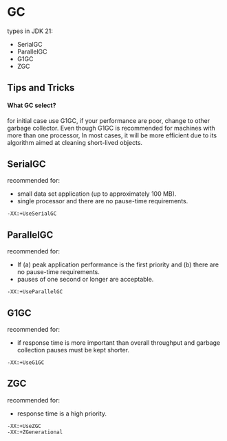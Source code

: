 # GC

types in JDK 21:
- SerialGC 
- ParallelGC
- G1GC
- ZGC

## Tips and Tricks

#### What GC select?
for initial case use G1GC, if your performance are poor, change to 
other garbage collector. Even though G1GC is recommended for machines
with more than one processor, In most cases, it will be more 
efficient due to its algorithm aimed at cleaning short-lived objects.

## SerialGC

recommended for:
- small data set application (up to approximately 100 MB).
- single processor and there are no pause-time requirements.

```shell
-XX:+UseSerialGC
```

## ParallelGC

recommended for:
- If (a) peak application performance is the first priority 
and (b) there are no pause-time requirements.
- pauses of one second or longer are acceptable.

```shell
-XX:+UseParallelGC
```

## G1GC

recommended for:
- if response time is more important than overall throughput 
and garbage collection pauses must be kept shorter.

```shell
-XX:+UseG1GC
```

## ZGC

recommended for:
- response time is a high priority.

```shell
-XX:+UseZGC 
-XX:+ZGenerational
```
